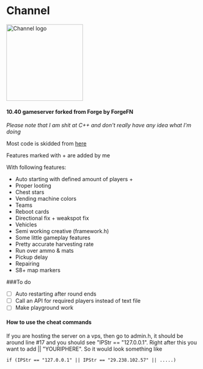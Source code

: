 # Channel

<img src="https://cdn.zetax.dev/A8LHbkJu3gtZ/direct" alt= "Channel logo" width="200" height="200">

#### 10.40 gameserver forked from Forge by ForgeFN

*Please note that I am shit at C++ and don't really have any idea what I'm doing*

Most code is skidded from [here](https://github.com/ForgeFN/Forge)

Features marked with + are added by me

With following features:

- Auto starting with defined amount of players +
- Proper looting
- Chest stars
- Vending machine colors
- Teams
- Reboot cards
- Directional fix + weakspot fix
- Vehicles
- Semi working creative (framework.h)
- Some little gameplay features
- Pretty accurate harvesting rate
- Run over ammo & mats
- Pickup delay
- Repairing
- S8+ map markers

###To do

- [ ] Auto restarting after round ends
- [ ] Call an API for required players instead of text file
- [ ] Make playground work

#### How to use the cheat commands

If you are hosting the server on a vps, then go to admin.h, it should be around line #17 and you should see "IPStr == "127.0.0.1".
Right after this you want to add || "YOURIPHERE". So it would look something like 	
```
if (IPStr == "127.0.0.1" || IPStr == "29.238.102.57" || .....)
```
